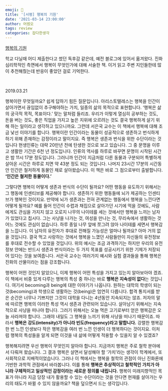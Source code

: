 ```yaml
---  
emoji: 📝  
title: '[서평] 행복의 기원'   
date: '2021-03-14 23:00:00'  
author: 어썸오  
tags: review
categories: 잡다한생각
---  
```


[행복의 기원](http://m.yes24.com/goods/detail/13230430)

학교 다닐때 어디 제출한다고 썼던 독후감 같은데, 예전 블로그에 있어서 옮겨왔다. 진화 심리학적인 측면에서 행복이 무엇인가에 대해 서술한 책. 이거 읽고 주변 지인들한테
많이 추천해줬는데 반응이 좋았던 걸로 기억한다.

<br>

2019.03.21

행복이란 무엇일까요? 쉽게 답하기 힘든 질문입니다. 아리스토텔레스는 행복을 인간이 살아가면서 끊임없이 추구해야하는 가치, 일종의 삶의 목적으로 표현합니다. 
‘행복은 삶의 궁극적 목적, 목표이다.’ 맞는 말처럼 들리죠. 우리가 이렇게 열심히 공부하는 것도, 돈을 버는 것도, 좋은 직업을 가지고 높은 지위에 오르려는 것도 
결국 행복하게 살기 위해 하는 일이라고 생각하고 있으니까요. 그런데 서은국 교수는 이 책에서 행복에 대해 조금 낯선 이야기를 합니다. 행복이란 인간이라는 동물이 
성공적으로 생존하고 번식하게 하기 위해 존재하는 감정이라고 말이지요. 즉 행복은 생존과 번식을 위한 수단이라는 것입니다 현생인류는 대략 20만년 전에 탄생한 것으로 보고 있습니다. 
그 중 문명을 이루고 생활한 기간은 6천 년 정도입니다. 인류의 역사를 하루로 바꾸면 문명이 시작된 시간은 밤 11시 17분 정도입니다. 
그러니까 인간이 지금처럼 다른 동물과 구분되어 특별하게 살아온 시간은 하루로 치면 약 43분 정도 되는 것입니다. 나머지 23시간 17분의 시간동안 인간은 철저하게 동물인 채로 살아왔습니다. 
이 책은 바로 그 점으로부터 출발합니다. **‘인간은 철저한 동물이다.’**

그렇다면 행복이 어떻게 생존과 번식의 수단이 될까요? 어떤 행동을 유도하기 위해서는 그 행동에 인센티브를 제공해야 합니다. 생존하기 위한 행동들에 뇌가 제공하는 인센티브가 행복인 것이지요. 
만약에 뇌가 생존과는 전혀 관계없는 행동에서 행복을 느낀다면 어떻게 될까요? 예를 들어 인간이 수렵과 채집으로 살아가던 시기에 먹을 것에도, 
사람에게도 관심을 가지지 않고 오로지 나무의 나이테를 세는 것에서만 행복을 느끼는 남자가 있었다고 칩시다. 그는 사냥을 나가는 것, 여성을 만나는 것, 
무리속에서 생활하는 것 어느 것에도 관심이 없습니다. 하루 종일 나무 앞에 쪼그려 앉아 나이테를 세면서 행복감을 느낍니다. 이 남자의 유전자가 후대로 전해질 가능성은 얼마나 될까요? 
아마 거의 없을 것입니다. 결국 먹고 사랑하는 것에서 행복을 느꼈던 사람들만이 자신들의 유전정보를 후대로 전수할 수 있었을 것입니다. 
위의 예시는 조금 과격하기는 하지만 우리의 유전정보 안에는 반드시 생존과 번식이라는 두 가지 목표를 성공시키기 위한 기제가 저장되어 있다는 것을 보여줍니다. 
서은국 교수는 여러가지 예시와 실험 결과들을 통해 행복은 진화의 산물이라는 점을 강조합니다.

행복이 어떤 것인지 알았으니, 이제 행복이 어떤 특성을 가지고 있는지 알아보아야 겠죠. 이 책에서 비중 있게 다루는 행복의 특성 중 하나는 바로 **행복은 지속성이 없다**는 것입니다. 
여기서 becoming과 being에 대한 이야기가 나옵니다. 원하는 대학의 학생이 되는 것(becoming)과 학생으로 생활하는 것(being)은 엄연히 다릅니다. 
합격 통지서를 받은 순간은 너무나 기쁘지만 그것이 대학을 다니는 4년동안 지속되지는 않죠. 저자의 말에 따르면 행복의 이러한 특성 역시 생존과 관련되어 있습니다. 
살아남기 위해서는 지속적으로 사냥을 떠나야 합니다. 그러기 위해서는 오늘 먹은 고기로부터 얻은 행복감은 오늘 사라져야 합니다. 그래야 내일도 그 행복을 느끼기 위해 
사냥을 떠나기 때문이죠. 따라서 **행복은 강도(intensity)가 아니라 빈도(frequency)라고 말합니다.** 강렬한 행복감 한 번 느낀 인생보다 작은 행복감을 여러 번 느낀 
인생이 더 행복하다는 것이지요. 이처럼 행복의 특성들을 알게 되면 이것을 내 삶에 어떻게 적용할 수 있을지 알 수 있겠죠?

행복해지려면 우선 행복이 무엇인지 알아야 합니다. 지금까지 행복은 주로 철학 분야에서 다뤄져 왔습니다. 그 결과 행복은 살면서 달성해야 할 ‘가치’라는 생각이 학계에서, 
또 사회적으로 지배적이었습니다. 그러나 이 책에서는 행복을 철학의 관점이 아닌 진화론에 기반한 과학적 관점에서 바라봅니다. 이를 통해 **행복은 추상적이고 철학적인 가치가
아니라 구체적이고 일상적인 감정이라는 새로운 정의를 내립니다.** 행복이 미래지향적인 목표가 아니라 지금 당장 내가 활용할 수 있는 수단이라는 것을 안다면 현재를 살아가는 
우리의 태도가 바뀔 수 있지 않을까요? 책을 덮으면서 드는 생각입니다.
